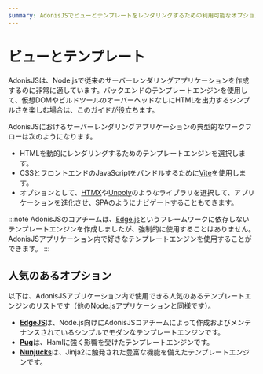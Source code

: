 ```yaml
---
summary: AdonisJSでビューとテンプレートをレンダリングするための利用可能なオプション
---
```


# ビューとテンプレート

AdonisJSは、Node.jsで従来のサーバーレンダリングアプリケーションを作成するのに非常に適しています。バックエンドのテンプレートエンジンを使用して、仮想DOMやビルドツールのオーバーヘッドなしにHTMLを出力するシンプルさを楽しむ場合は、このガイドが役立ちます。

AdonisJSにおけるサーバーレンダリングアプリケーションの典型的なワークフローは次のようになります。

- HTMLを動的にレンダリングするためのテンプレートエンジンを選択します。
- CSSとフロントエンドのJavaScriptをバンドルするために[Vite](../basics/vite.md)を使用します。
- オプションとして、[HTMX](https://htmx.org/)や[Unpoly](https://unpoly.com/)のようなライブラリを選択して、アプリケーションを進化させ、SPAのようにナビゲートすることもできます。

:::note
AdonisJSのコアチームは、[Edge.js](https://edgejs.dev)というフレームワークに依存しないテンプレートエンジンを作成しましたが、強制的に使用することはありません。AdonisJSアプリケーション内で好きなテンプレートエンジンを使用することができます。
:::

## 人気のあるオプション

以下は、AdonisJSアプリケーション内で使用できる人気のあるテンプレートエンジンのリストです（他のNode.jsアプリケーションと同様です）。

- [**EdgeJS**](https://edgejs.dev)は、Node.js向けにAdonisJSコアチームによって作成およびメンテナンスされているシンプルでモダンなテンプレートエンジンです。
- [**Pug**](https://pugjs.org)は、Hamlに強く影響を受けたテンプレートエンジンです。
- [**Nunjucks**](https://mozilla.github.io/nunjucks)は、Jinja2に触発された豊富な機能を備えたテンプレートエンジンです。
